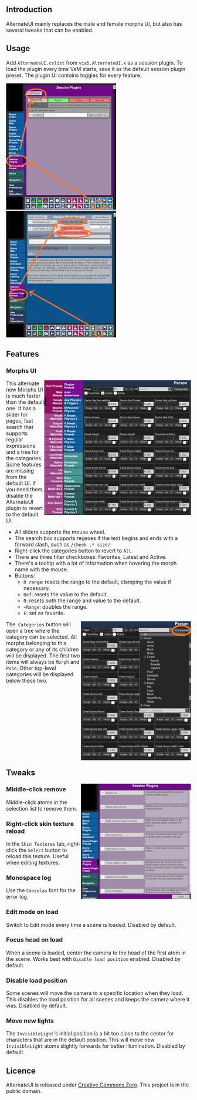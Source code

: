 ## Introduction
AlternateUI mainly replaces the male and female morphs UI, but also has several tweaks that can be enabled.

## Usage
Add `AlternateUI.cslist` from `via5.AlternateUI.x` as a session plugin. To load the plugin every time VaM starts, save it as the default session plugin preset. The plugin UI contains toggles for every feature.

<a href="https://raw.githubusercontent.com/via5/AlternateUI/master/doc/session-plugins.png"><img src="https://raw.githubusercontent.com/via5/AlternateUI/master/doc/session-plugins.png" width="300"></a>
<a href="https://raw.githubusercontent.com/via5/AlternateUI/master/doc/session-plugin-presets.png"><img src="https://raw.githubusercontent.com/via5/AlternateUI/master/doc/session-plugin-presets.png" width="300"></a>

## Features

### Morphs UI
<a href="https://raw.githubusercontent.com/via5/AlternateUI/master/doc/morphs-ui.png"><img src="https://raw.githubusercontent.com/via5/AlternateUI/master/doc/morphs-ui.png" width="400" align="right"></a>

This alternate new Morphs UI is much faster than the default one. It has a slider for pages, fast search that supports regular expressions and a tree for the categories. Some features are missing from the default UI. If you need them, disable the AlternateUI plugin to revert to the default UI.

- All sliders supports the mouse wheel.
- The search box supports regexes if the text begins and ends with a forward slash, such as `/cheek .* size/`.
- Right-click the categories button to revert to `All`.
- There are three filter checkboxes: Favorites, Latest and Active.
- There's a tooltip with a lot of information when hovering the morph name with the mouse.
- Buttons:
    - `R range`: resets the range to the default, clamping the value if necessary.
    - `Def`: resets the value to the default.
    - `R`: resets both the range and value to the default.
    - `+Range`: doubles the range.
    - `F`: set as favorite.

<a href="https://raw.githubusercontent.com/via5/AlternateUI/master/doc/morphs-ui-categories.png"><img src="https://raw.githubusercontent.com/via5/AlternateUI/master/doc/morphs-ui-categories.png" width="300" align="right"></a>

The` Categories` button will open a tree where the category can be selected. All morphs belonging to this category or any of its children will be displayed. The first two items will always be `Morph` and `Pose`. Other top-level categories will be displayed below these two.

<br><br><br><br><br><br><br><br><br><br><br>

## Tweaks
<a href="https://raw.githubusercontent.com/via5/AlternateUI/master/doc/plugin-ui.png"><img src="https://raw.githubusercontent.com/via5/AlternateUI/master/doc/plugin-ui.png" width="300" align="right"></a>

### Middle-click remove
Middle-click atoms in the selection list to remove them.

### Right-click skin texture reload
In the `Skin Textures` tab, right-click the `Select` button to reload this texture. Useful when editing textures.

### Monospace log
Use the `Consolas` font for the error log.

### Edit mode on load
Switch to Edit mode every time a scene is loaded. Disabled by default.

### Focus head on load
When a scene is loaded, center the camera to the head of the first atom in the scene. Works best with `Disable load position` enabled. Disabled by default.

### Disable load position
Some scenes will move the camera to a specific location when they load. This disables the load position for all scenes and keeps the camera where it was. Disabled by default.

### Move new lights
The `InvisibleLight`'s initial position is a bit too close to the center for characters that are in the default position. This will move new `InvisibleLight` atoms slightly forwards for better illumination. Disabled by default.

## Licence
AlternateUI is released under [Creative Commons Zero](https://creativecommons.org/share-your-work/public-domain/cc0). This project is in the public domain.
